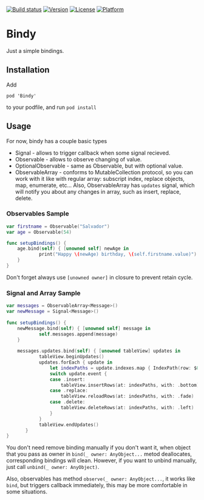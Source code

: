 [![Build status](https://img.shields.io/travis/MaximKotliar/Bindy/master.svg?style=flat-square)](https://travis-ci.org/MaximKotliar/Bindy)
[![Version](https://img.shields.io/cocoapods/v/Bindy.svg?style=flat-square)](http://cocoapods.org/pods/Bindy)
[![License](https://img.shields.io/cocoapods/l/Bindy.svg?style=flat-square)](http://cocoapods.org/pods/Bindy)
[![Platform](https://img.shields.io/cocoapods/p/Bindy.svg?style=flat-square)](http://cocoapods.org/pods/Bindy)

# Bindy
Just a simple bindings.

## Installation
Add

`pod 'Bindy'`

to your podfile, and run
`pod install`

## Usage
For now, bindy has a couple basic types

* Signal - allows to trigger callback when some signal recieved.
* Observable - allows to observe changing of value.
* OptionalObservable - same as Observable, but with optional value.
* ObservableArray - conforms to MutableCollection protocol, so you can work with it like with regular array: subscript index, replace objects, map, enumerate, etc... Also, ObservableArray has ```updates``` signal, which will notify you about any changes in array, such as insert, replace, delete.

### Observables Sample

```swift
var firstname = Observable("Salvador")
var age = Observable(54)

func setupBindings() {
	age.bind(self) { [unowned self] newAge in
            print("Happy \(newAge) birthday, \(self.firstname.value)")
	}
}
```

Don't forget always use `[unowned owner]` in closure to prevent retain cycle.

### Signal and Array Sample

```swift
var messages = ObservableArray<Message>()
var newMessage = Signal<Message>()
    
func setupBindings() {
    newMessage.bind(self) { [unowned self] message in
            self.messages.append(message)
	}
	
    messages.updates.bind(self) { [unowned tableView] updates in
            tableView.beginUpdates()
            updates.forEach { update in
                let indexPaths = update.indexes.map { IndexPath(row: $0, section: 0) }
                switch update.event {
                case .insert:
                    tableView.insertRows(at: indexPaths, with: .bottom)
                case .replace:
                    tableView.reloadRows(at: indexPaths, with: .fade)
                case .delete:
                    tableView.deleteRows(at: indexPaths, with: .left)
                }
            }
            tableView.endUpdates()
       }
}
```

You don't need remove binding manually if you don't want it, when object that you pass as owner in ```bind(_ owner: AnyObject...``` metod deallocates, corresponding bindings will clean. However, if you want to unbind manually, just call ```unbind(_ owner: AnyObject)```.

Also, observables has method ```observe(_ owner: AnyObject...```, it works like `bind`, but triggers callback immediately, this may be more comfortable in some situations.

